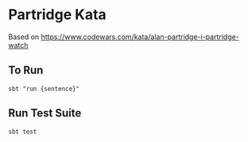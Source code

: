 # Partridge Kata 
Based on https://www.codewars.com/kata/alan-partridge-i-partridge-watch

## To Run
`sbt "run {sentence}"`

## Run Test Suite
`sbt test`
